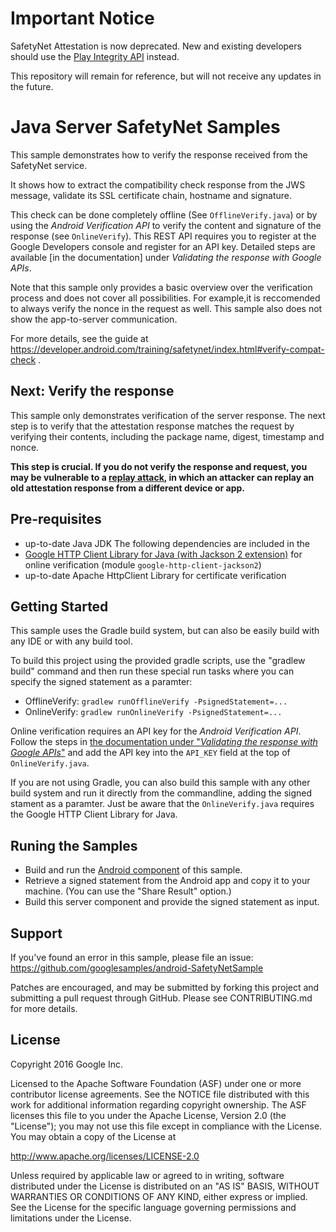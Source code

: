 Important Notice
================

SafetyNet Attestation is now deprecated. New and existing developers should use the [Play
Integrity API](https://developer.android.com/google/play/integrity) instead.

This repository will remain for reference, but will not receive any updates in the future.

Java Server SafetyNet Samples
===================================

This sample demonstrates how to verify the response received from the SafetyNet service.

It shows how to extract the compatibility check response from the JWS message, validate its SSL certificate chain, hostname and signature.

This check can be done completely offline (See `OfflineVerify.java`) or by using the _Android Verification API_ to verify the content and signature of the response (see `OnlineVerify`). This REST API requires you to register at the Google Developers console and register for an API key. Detailed steps are available [in the documentation] under _Validating the response with Google APIs_.


Note that this sample only provides a basic overview over the verification process and does not cover all possibilities. For example,it is reccomended to always verify the nonce in the request as well. This sample also does not show the app-to-server communication.

For more details, see the guide at https://developer.android.com/training/safetynet/index.html#verify-compat-check .

Next: Verify the response
-------------------------

This sample only demonstrates verification of the server response. The next step is to verify that the attestation response matches the request by verifying their contents, including the package name, digest, timestamp and nonce.

**This step is crucial. If you do not verify the response and request, you may be vulnerable to a [replay attack][replay-attack], in which an attacker can replay an old attestation response from a different device or app.**




Pre-requisites
--------------

- up-to-date Java JDK
The following dependencies are included in the
- [Google HTTP Client Library for Java (with Jackson 2 extension)](https://developers.google.https://developers.google.com/api-client-library/java/google-http-java-client/) for online verification (module `google-http-client-jackson2`)
- up-to-date Apache HttpClient Library for certificate verification

Getting Started
---------------

This sample uses the Gradle build system, but can also be easily build with any IDE or with any build tool.

To build this project using the provided gradle scripts, use the
"gradlew build" command and then run these special run tasks where you can specify the signed statement as a paramter:

* OfflineVerify: `gradlew runOfflineVerify -PsignedStatement=...`
* OnlineVerify: `gradlew runOnlineVerify -PsignedStatement=...`

Online verification requires an API key for the _Android Verification API_. Follow the steps in [the documentation under "_Validating the response with Google APIs_"][key] and add the API key into the `API_KEY` field at the top of `OnlineVerify.java`.


If you are not using Gradle, you can also build this sample with any other build system and run it directly from the commandline, adding the signed stament as a paramter. Just be aware that the `OnlineVerify.java` requires the Google HTTP Client Library for Java.

Runing the Samples
------------------
* Build and run the [Android component](../../android) of this sample.
* Retrieve a signed statement from the Android app and copy it to your machine. (You can use the "Share Result" option.)
* Build this server component and provide the signed statement as input.


Support
-------

If you've found an error in this sample, please file an issue:
https://github.com/googlesamples/android-SafetyNetSample

Patches are encouraged, and may be submitted by forking this project and
submitting a pull request through GitHub. Please see CONTRIBUTING.md for more details.

License
-------

Copyright 2016 Google Inc.

Licensed to the Apache Software Foundation (ASF) under one or more contributor
license agreements.  See the NOTICE file distributed with this work for
additional information regarding copyright ownership.  The ASF licenses this
file to you under the Apache License, Version 2.0 (the "License"); you may not
use this file except in compliance with the License.  You may obtain a copy of
the License at

http://www.apache.org/licenses/LICENSE-2.0

Unless required by applicable law or agreed to in writing, software
distributed under the License is distributed on an "AS IS" BASIS, WITHOUT
WARRANTIES OR CONDITIONS OF ANY KIND, either express or implied.  See the
License for the specific language governing permissions and limitations under
the License.

[key]: https://developer.android.com/training/safetynet/index.html#verify-compat-check "See Validating the response with Google APIs"
[replay-attack]:https://en.wikipedia.org/wiki/Replay_attack
